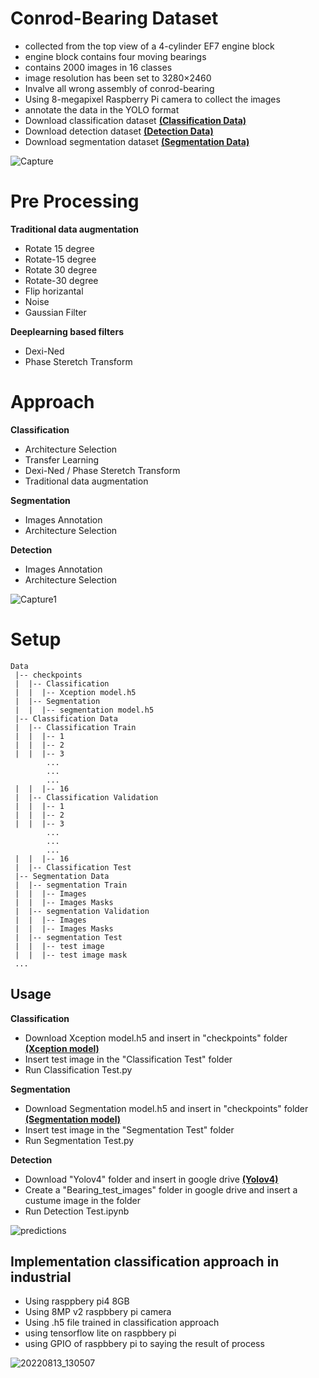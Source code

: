 # Conrod-Bearing Dataset

- collected from the top view of a 4-cylinder EF7 engine block
- engine block contains four moving bearings
- contains 2000 images in 16 classes
- image resolution has been set to 3280×2460
- Invalve all wrong assembly of conrod-bearing
- Using 8-megapixel Raspberry Pi camera to collect the images
- annotate the data in the YOLO format
- Download classification dataset [**(Classification Data)**](https://drive.google.com/file/d/1x1fWg54HHkBc4zABBs3n2Szl6izrwr3n/view?usp=sharing)
- Download detection dataset [**(Detection Data)**](https://drive.google.com/file/d/13qtMvgaqP61M0iQkpjxUt4VBJAKlkvl8/view?usp=sharing)
- Download segmentation dataset [**(Segmentation Data)**](https://drive.google.com/file/d/1AxQGpTHrd4rRwLRwhj3ROJuT0lWSpeG5/view?usp=sharing)

![Capture](https://user-images.githubusercontent.com/85845544/197382474-270632ca-1a53-483b-abfa-61344cb1d571.JPG)

# Pre Processing

**Traditional data augmentation**
- Rotate 15 degree
- Rotate-15 degree
- Rotate 30 degree
- Rotate-30 degree
- Flip horizantal
- Noise
- Gaussian Filter

**Deeplearning based filters**
- Dexi-Ned
- Phase Steretch Transform

# Approach

**Classification**
- Architecture Selection
- Transfer Learning
- Dexi-Ned / Phase Steretch Transform
- Traditional data augmentation

**Segmentation**
- Images Annotation
- Architecture Selection

**Detection**
- Images Annotation
- Architecture Selection

![Capture1](https://user-images.githubusercontent.com/85845544/197391026-5b557bc0-319d-435d-b1e0-bedb894362fd.PNG)

# Setup
```
Data
 |-- checkpoints
 |  |-- Classification 
 |  |  |-- Xception model.h5
 |  |-- Segmentation 
 |  |  |-- segmentation model.h5
 |-- Classification Data
 |  |-- Classification Train
 |  |  |-- 1
 |  |  |-- 2
 |  |  |-- 3
        ...
        ...
        ...
 |  |  |-- 16
 |  |-- Classification Validation
 |  |  |-- 1
 |  |  |-- 2
 |  |  |-- 3
        ...
        ...
        ...
 |  |  |-- 16
 |  |-- Classification Test
 |-- Segmentation Data
 |  |-- segmentation Train
 |  |  |-- Images
 |  |  |-- Images Masks
 |  |-- segmentation Validation
 |  |  |-- Images
 |  |  |-- Images Masks
 |  |-- segmentation Test
 |  |  |-- test image
 |  |  |-- test image mask
 ...
```
## Usage

**Classification**
- Download Xception model.h5 and insert in "checkpoints" folder [**(Xception model)**](https://drive.google.com/file/d/1pkuIa-d7a8mNGxbwka7QeBu-W3zoBXpZ/view?usp=sharing)
- Insert test image in the "Classification Test" folder
- Run Classification Test.py

**Segmentation**
- Download Segmentation model.h5 and insert in "checkpoints" folder [**(Segmentation model)**](https://drive.google.com/file/d/1Lgp7sLMFQNq0uQMpmch66KbsrDpPzbk_/view?usp=sharing)
- Insert test image in the "Segmentation Test" folder
- Run Segmentation Test.py

**Detection**

- Download "Yolov4" folder and insert in google drive [**(Yolov4)**](https://drive.google.com/drive/folders/1EDUZ6yi2qUP65OGfx7cfDpPRSNAvPrPe?usp=sharing)
- Create a "Bearing_test_images" folder in google drive and insert a custume image in the folder
- Run Detection Test.ipynb

![predictions ](https://user-images.githubusercontent.com/85845544/197379493-e1580868-cd68-471b-ba76-e1334bfe0647.jpg)

## Implementation classification approach in industrial

- Using rasppbery pi4 8GB
- Using 8MP v2 raspbbery pi camera
- Using .h5 file trained in classification approach
- using tensorflow lite on raspbbery pi
- using GPIO of raspbbery pi to saying the result of process

![20220813_130507](https://user-images.githubusercontent.com/85845544/197379046-95c4e241-56b0-4b53-8c7b-b8fd0365ac75.jpg)
